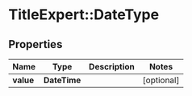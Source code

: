 # TitleExpert::DateType

## Properties
Name | Type | Description | Notes
------------ | ------------- | ------------- | -------------
**value** | **DateTime** |  | [optional] 



